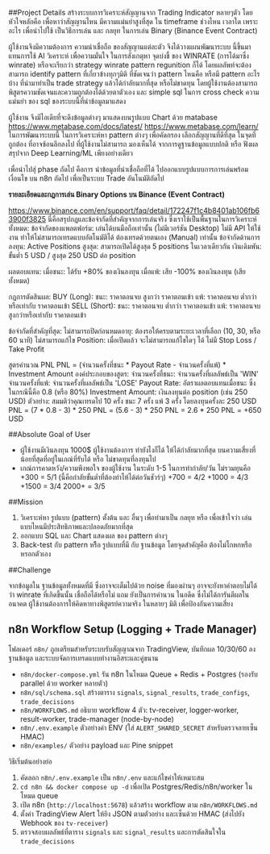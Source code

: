 ##Project Details
สร้างระบบการวิเคราะห์สัญญานจาก Trading Indicator หลายๆตัว โดยหัวใจหลักคือ เพื่อหาว่าสัญญานไหน มีความแม่นยำสูงที่สุด ใน timeframe ช่วงไหน เวลาใด เพราะอะไร เพื่อนำไปใช้ เป็นวิธีการเล่น และ กลยุท ในการเล่น Binary (ฺBinance Event Contract) 

ผู้ใช้งานจึงมีความต้องการ ความน่าเชื่อถือ ของสัญญานแต่ละตัว จึงได้วางแผนพัฒนาระบบ นี้ขึ้นมา แทนการใช้ AI วิเคราะห์ เพื่อความมั่นใจ ในการสังเกตุหา จุดบ่งชี้ ของ WINRATE (การได้มาซึ่ง winrate) หรือจะเรียกว่า strategy winrate pattern regunition ก็ได้ โดยผลลัพท์จะต้องสามารถ identify pattern ที่เกี่ยวข้างทุกๆมิติ ที่ชัดเจนว่า pattern ไหนคือ หรือมี pattern อะไรบ้าง ที่นำมาทำเป็น trade strategy แล้วได้กำลัยมากที่สุด หรือไม่ขาดทุน  โดยผู้ใช้งานต้องสามารถ พิสูตรความชัดเจนและความถูกต้องได้ด้วยตาตัวเอง และ simple sql ในการ cross check ความแม่นยำ ของ sql ของระบบนี้ที่นำข้อมูลมาแสดง

ผู้ใช้งาน จึงมีไอเดียที่จะดึงข้อมูลต่างๆ มาแสดงบนรูปแบบ Chart ด้วย matabase https://www.metabase.com/docs/latest/  https://www.metabase.com/learn/
ในการพัฒนาระบบนี้ ในการวิเคราะห์หา pattern ต่างๆ เพื่อคัดกรอง เลือกสัญญานที่ดีที่สุด ในจุดที่ถูกต้อง ที่อาจซ้อนลึกลงไป ที่ผู้ใช้งานไม่สามารถ มองเห็นได้ จากการดูฐานข้อมูลแบบปกติ หรือ ฟังผลสรุปจาก Deep Learning/ML เพียงอย่างเดียว 

เพื่อนำไปสุ่ phase ถัดไป คือการ นำข้อมูลที่น่าเชื่อถือที่ได้ ไปออกแบบรูปแบบการการเล่นพร้อมเงื่อนไข บน n8n ถัดไป เพื่อเป็นระบบ Trade อันโนมัติถัดไป



**รายละเอียดและกฎการเล่น Binary Options บน Binance (Event Contract)**

https://www.binance.com/en/support/faq/detail/172247f1c4b8401ab106fb63900f3825
นี่คือสรุปกฎและข้อจำกัดที่สำคัญจากการเล่นจริง ซึ่งเราใช้เป็นพื้นฐานในการวิเคราะห์ทั้งหมด:
ข้อจำกัดของแพลตฟอร์ม:
เล่นได้บนมือถือเท่านั้น (ไม่มีเวอร์ชัน Desktop)
ไม่มี API ให้ใช้งาน ทำให้ไม่สามารถเทรดแบบอัตโนมัติได้ ต้องเทรดด้วยตนเอง (Manual) เท่านั้น
ข้อจำกัดด้านการลงทุน:
Active Positions สูงสุด: สามารถเปิดได้สูงสุด 5 positions ในเวลาเดียวกัน
เงินเดิมพัน: ขั้นต่ำ 5 USD / สูงสุด 250 USD ต่อ position

ผลตอบแทน:
เมื่อชนะ: ได้รับ +80% ของเงินลงทุน
เมื่อแพ้: เสีย -100% ของเงินลงทุน (เสียทั้งหมด)

กฎการตัดสินผล:
BUY (Long):
ชนะ: ราคาตอนจบ สูงกว่า ราคาตอนเข้า
แพ้: ราคาตอนจบ ต่ำกว่าหรือเท่ากับ ราคาตอนเข้า
SELL (Short):
ชนะ: ราคาตอนจบ ต่ำกว่า ราคาตอนเข้า
แพ้: ราคาตอนจบ สูงกว่าหรือเท่ากับ ราคาตอนเข้า

ข้อจำกัดที่สำคัญที่สุด:
ไม่สามารถปิดก่อนหมดอายุ: ต้องรอให้ครบตามระยะเวลาที่เลือก (10, 30, หรือ 60 นาที)
ไม่สามารถแก้ไข Position: เมื่อเปิดแล้ว จะไม่สามารถแก้ไขใดๆ ได้
ไม่มี Stop Loss / Take Profit

สูตรคำนวณ PNL
PNL = (จำนวนครั้งที่ชนะ * Payout Rate - จำนวนครั้งที่แพ้) * Investment Amount
องค์ประกอบของสูตร:
จำนวนครั้งที่ชนะ: จำนวนครั้งที่ผลลัพธ์เป็น 'WIN'
จำนวนครั้งที่แพ้: จำนวนครั้งที่ผลลัพธ์เป็น 'LOSE'
Payout Rate: อัตราผลตอบแทนเมื่อชนะ ซึ่งในกรณีนี้คือ 0.8 (หรือ 80%)
Investment Amount: เงินลงทุนต่อ position (เช่น 250 USD)
ตัวอย่าง:
สมมติว่าคุณเทรดไป 10 ครั้ง ชนะ 7 ครั้ง แพ้ 3 ครั้ง โดยลงทุนครั้งละ 250 USD
PNL = (7 * 0.8 - 3) * 250
PNL = (5.6 - 3) * 250
PNL = 2.6 * 250
PNL = +650 USD


##Absolute Goal of User

- ผู้ใช้งานมีเงินลงทุน 1000$ ผู้ใช้งานต้องการ ทำยังไงก็ได้ ให้ได้กำลัยมากที่สุด บนความเสี่ยงที่น้อยที่สุดที่อยู่ในเกณ์ที่รับได้ หรือ ไม่ขาดทุนที่ลงทุนไป
- เกณ์การคาดหวัง/ความพึงพอใจ ของผู้ใช้งาน ในระดับ 1-5 ในการทำกำลัย/วัน ไม่รวมทุนคือ
+300 = 5/1 (นี้คือกำลัยขั้นต่ำที่ต้องทำไห้ได้ต่อวันชัวร์ๆ)
+700 = 4/2
+1000 = 4/3
+1500 = 3/4
2000+ = 3/5


##Mission

1. วิเคราะห์หา รูปแบบ (pattern) ตั้งต้น และ อื่นๆ เพื่อทำมาเป็น กลยุท หรือ เพื่อเข้าใจว่า เล่นแบบไหนมีประสิทธิภาพและปลอดภัยมากที่สุด
2. ออกแบบ SQL และ Chart แสดงผล ของ pattern ต่างๆ
3. Back-test กับ pattern หรืิอ รูปแบบที่มี กับ ฐานข้อมูล โดยจุดสำคัญคือ ต้องไม่โกหกหรือหรอกตัวเอง

##Challenge

จากข้อมูลใน ฐานข้อมูลทั้งหมดที่มี ซึ่งอาจจะเต็มไปด้วย noise ที่มองผ่านๆ อาจจะยังหาคำตอบไม่ได้ว่า winrate ที่เกิดขึ้นนั้น เชื่อถือได้หรือไม่ แถม ยังเป็นการคำนวน ในอดีด ซึ่งไม่ได้การันตีผลในอนาคต ผู้ใช้งานต้องการให้คิดหาทางพิสูตรย์ความจริง ในหลายๆ มิติ เพื่อป้องกันความเสี่ยง

## n8n Workflow Setup (Logging + Trade Manager)

โฟลเดอร์ `n8n/` ถูกเตรียมสำหรับระบบรับสัญญาณจาก TradingView, บันทึกผล 10/30/60 ลงฐานข้อมูล และระบบจัดการเทรดแบบทำงานอิสระและคู่ขนาน

- `n8n/docker-compose.yml` รัน n8n ในโหมด Queue + Redis + Postgres (รองรับ parallel ด้วย worker หลายตัว)
- `n8n/sql/schema.sql` สร้างตาราง `signals`, `signal_results`, `trade_configs`, `trade_decisions`
- `n8n/WORKFLOWS.md` อธิบาย workflow 4 ตัว: tv-receiver, logger-worker, result-worker, trade-manager (node-by-node)
- `n8n/.env.example` ตัวอย่างค่า ENV (ใส่ `ALERT_SHARED_SECRET` สำหรับตรวจลายเซ็น HMAC)
- `n8n/examples/` ตัวอย่าง payload และ Pine snippet

วิธีเริ่มต้นอย่างย่อ
1) คัดลอก `n8n/.env.example` เป็น `n8n/.env` และแก้ไขค่าให้เหมาะสม
2) `cd n8n && docker compose up -d` เพื่อเปิด Postgres/Redis/n8n/worker ในโหมด queue
3) เปิด n8n (`http://localhost:5678`) แล้วสร้าง workflow ตาม `n8n/WORKFLOWS.md`
4) ตั้งค่า TradingView Alert ให้ยิง JSON ตามตัวอย่าง และเซ็นด้วย HMAC (ส่งไปยัง Webhook ของ `tv-receiver`)
5) ตรวจสอบผลลัพธ์ที่ตาราง `signals` และ `signal_results` และการตัดสินใจใน `trade_decisions`
